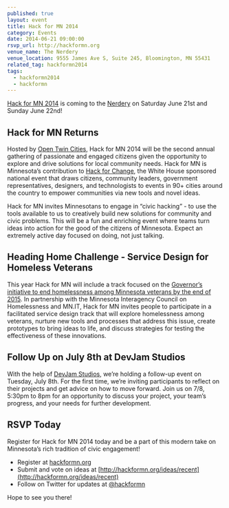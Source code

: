 ```yaml
---
published: true 
layout: event 
title: Hack for MN 2014 
category: Events
date: 2014-06-21 09:00:00
rsvp_url: http://hackformn.org
venue_name: The Nerdery 
venue_location: 9555 James Ave S, Suite 245, Bloomington, MN 55431
related_tag: hackformn2014
tags:
  - hackformn2014
  - hackformn
---
```


[Hack for MN 2014](http://hackformn.org/) is coming to the [Nerdery](http://nerdery.com/)
on Saturday June 21st and Sunday June 22nd!


## Hack for MN Returns

Hosted by [Open Twin Cities](http://opentwincities.org/), Hack for MN 2014 will
be the second annual gathering of passionate and engaged citizens given the
opportunity to explore and drive solutions for local community needs. Hack for
MN is Minnesota’s contribution to [Hack for Change](http://hackforchange.org/),
the White House sponsored national event that draws citizens, community leaders,
government representatives, designers, and technologists to events in 90+ cities
around the country to empower communities via new tools and novel ideas. 

Hack for MN invites Minnesotans to engage in “civic hacking” - to use the tools
available to us to creatively build new solutions for community and civic
problems. This will be a fun and enriching event where teams turn ideas into
action for the good of the citizens of Minnesota. Expect an extremely active
day focused on doing, not just talking. 


## Heading Home Challenge - Service Design for Homeless Veterans

This year Hack for MN will include a track focused on the [Governor’s
initiative to end homelessness among Minnesota veterans by the end of 2015](http://mn.gov/governor/blog/the-office-of-the-governor-blog-entry-detail.jsp?id=102-105011).
In partnership with the Minnesota Interagency Council on Homelessness and
MN.IT, Hack for MN invites people to participate in a facilitated service
design track that will explore homelessness among veterans, nurture new tools
and processes that address this issue, create prototypes to bring ideas to
life, and discuss strategies for testing the effectiveness of these
innovations.


## Follow Up on July 8th at DevJam Studios

With the help of [DevJam Studios](http://devjam.com/), we’re holding a
follow-up event on Tuesday, July 8th. For the first time, we’re inviting
participants to reflect on their projects and get advice on how to move
forward. Join us on 7/8, 5:30pm to 8pm for an opportunity to discuss your
project, your team’s progress, and your needs for further development.


## RSVP Today 

Register for Hack for MN 2014 today and be a part of this modern take on
Minnesota’s rich tradition of civic engagement!

- Register at [hackformn.org](http://hackformn.org/) 
- Submit and vote on ideas at [http://hackformn.org/ideas/recent](http://hackformn.org/ideas/recent) 
- Follow on Twitter for updates at [@hackformn ](https://twitter.com/hackformn) 
  

Hope to see you there!
